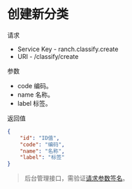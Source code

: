 # 创建新分类

请求
- Service Key - ranch.classify.create
- URI - /classify/create

参数
- code 编码。
- name 名称。
- label 标签。

返回值
```json
{
    "id": "ID值",
    "code": "编码",
    "name": "名称",
    "label": "标签"
}
```

> 后台管理接口，需验证[请求参数签名](https://github.com/heisedebaise/tephra/blob/master/tephra-ctrl/doc/sign.md)。
